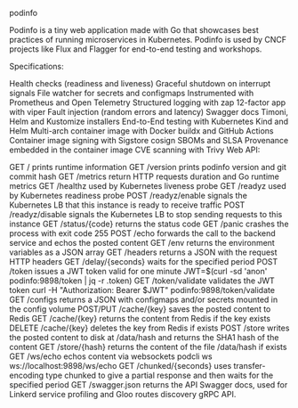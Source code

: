 podinfo


Podinfo is a tiny web application made with Go that showcases best practices of running microservices in Kubernetes. Podinfo is used by CNCF projects like Flux and Flagger for end-to-end testing and workshops.

Specifications:

Health checks (readiness and liveness)
Graceful shutdown on interrupt signals
File watcher for secrets and configmaps
Instrumented with Prometheus and Open Telemetry
Structured logging with zap
12-factor app with viper
Fault injection (random errors and latency)
Swagger docs
Timoni, Helm and Kustomize installers
End-to-End testing with Kubernetes Kind and Helm
Multi-arch container image with Docker buildx and GitHub Actions
Container image signing with Sigstore cosign
SBOMs and SLSA Provenance embedded in the container image
CVE scanning with Trivy
Web API:

GET / prints runtime information
GET /version prints podinfo version and git commit hash
GET /metrics return HTTP requests duration and Go runtime metrics
GET /healthz used by Kubernetes liveness probe
GET /readyz used by Kubernetes readiness probe
POST /readyz/enable signals the Kubernetes LB that this instance is ready to receive traffic
POST /readyz/disable signals the Kubernetes LB to stop sending requests to this instance
GET /status/{code} returns the status code
GET /panic crashes the process with exit code 255
POST /echo forwards the call to the backend service and echos the posted content
GET /env returns the environment variables as a JSON array
GET /headers returns a JSON with the request HTTP headers
GET /delay/{seconds} waits for the specified period
POST /token issues a JWT token valid for one minute JWT=$(curl -sd 'anon' podinfo:9898/token | jq -r .token)
GET /token/validate validates the JWT token curl -H "Authorization: Bearer $JWT" podinfo:9898/token/validate
GET /configs returns a JSON with configmaps and/or secrets mounted in the config volume
POST/PUT /cache/{key} saves the posted content to Redis
GET /cache/{key} returns the content from Redis if the key exists
DELETE /cache/{key} deletes the key from Redis if exists
POST /store writes the posted content to disk at /data/hash and returns the SHA1 hash of the content
GET /store/{hash} returns the content of the file /data/hash if exists
GET /ws/echo echos content via websockets podcli ws ws://localhost:9898/ws/echo
GET /chunked/{seconds} uses transfer-encoding type chunked to give a partial response and then waits for the specified period
GET /swagger.json returns the API Swagger docs, used for Linkerd service profiling and Gloo routes discovery
gRPC API.

